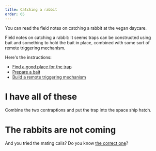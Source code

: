 ```yaml
---
title: Catching a rabbit
order: 65
---
```


You can read the field notes on catching a rabbit at the vegan daycare.

Field notes on catching a rabbit: It seems traps can be constructed using bait and something to hold the bait in place, combined with some sort of remote triggering mechanism.

Here's the instructions:
 - [Find a good place for the trap](trap-place.md)
 - [Prepare a bait](trap-bait.md)
 - [Build a remote triggering mechanism](trap-remote.md)

# I have all of these
Combine the two contraptions and put the trap into the space ship hatch.

# The rabbits are not coming
And you tried the mating calls? Do you know [the correct one](mating-call.md)?
